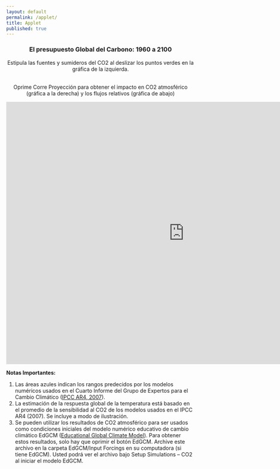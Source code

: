 ```yaml
---
layout: default
permalink: /applet/
title: Applet
published: true
---
```


<div style="text-align:center"> 
<h3> El presupuesto Global del Carbono: 1960 a 2100 </h3>

<p>

Estipula las fuentes y sumideros del CO2 al deslizar los puntos verdes en la gráfica de la izquierda.

<br>
Oprime Corre Proyección para obtener el impacto en CO2 atmosférico (gráfica a la derecha) y los flujos relativos (gráfica de abajo)

</p>


<iframe src="http://galenmckinley.github.io/CarbonCycle/CarbonCycle/bin-release/CarbonCycle.html" width="950px" height="700px" align="center" frameborder="0px" marginwidth="0px" scrolling="none" border="0px" class="iframe-class"></iframe>

</div>

**Notas Importantes:**

1. Las áreas azules indican los rangos predecidos por los modelos numéricos usados en el Cuarto Informe del Grupo de Expertos para el Cambio Climático ([IPCC AR4, 2007](http://www.ipcc.ch/publications_and_data/publications_ipcc_fourth_assessment_report_synthesis_report.htm)).
2. La estimación de la respuesta global de la temperatura está basado en el promedio de la sensibilidad al CO2 de los modelos usados en el IPCC AR4 (2007). Se incluye a modo de ilustración.
3. Se pueden utilizar los resultados de CO2 atmosférico para ser usados como condiciones iniciales del modelo numérico educativo de cambio climático EdGCM ([Educational Global Climate Model](http://edgcm.columbia.edu/)). Para obtener estos resultados, solo hay que oprimir el botón EdGCM. Archive este archivo en la carpeta EdGCM/Input Forcings en su computadora (si tiene EdGCM). Usted podrá ver el archivo bajo Setup Simulations – CO2 al iniciar el modelo EdGCM.



